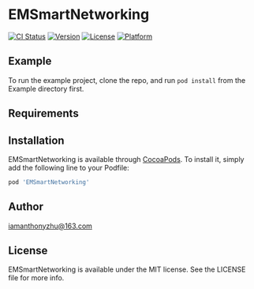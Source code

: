 # EMSmartNetworking

[![CI Status](https://img.shields.io/travis/Aron1987@126.com/EMSmartNetworking.svg?style=flat)](https://travis-ci.org/Aron1987@126.com/EMSmartNetworking)
[![Version](https://img.shields.io/cocoapods/v/EMSmartNetworking.svg?style=flat)](https://cocoapods.org/pods/EMSmartNetworking)
[![License](https://img.shields.io/cocoapods/l/EMSmartNetworking.svg?style=flat)](https://cocoapods.org/pods/EMSmartNetworking)
[![Platform](https://img.shields.io/cocoapods/p/EMSmartNetworking.svg?style=flat)](https://cocoapods.org/pods/EMSmartNetworking)

## Example

To run the example project, clone the repo, and run `pod install` from the Example directory first.

## Requirements

## Installation

EMSmartNetworking is available through [CocoaPods](https://cocoapods.org). To install
it, simply add the following line to your Podfile:

```ruby
pod 'EMSmartNetworking'
```

## Author

iamanthonyzhu@163.com

## License

EMSmartNetworking is available under the MIT license. See the LICENSE file for more info.
